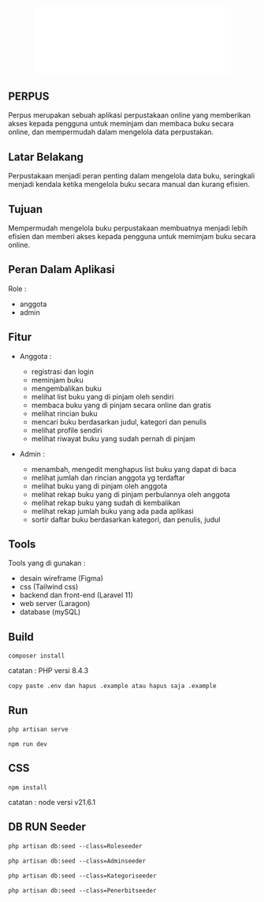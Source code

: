 <p align="center"><img src="public\img\logo.png" width="400" alt="Laravel Logo"></p>

<!-- <p align="center">
<a href="https://github.com/laravel/framework/actions"><img src="https://github.com/laravel/framework/workflows/tests/badge.svg" alt="Build Status"></a>
<a href="https://packagist.org/packages/laravel/framework"><img src="https://img.shields.io/packagist/dt/laravel/framework" alt="Total Downloads"></a>
<a href="https://packagist.org/packages/laravel/framework"><img src="https://img.shields.io/packagist/v/laravel/framework" alt="Latest Stable Version"></a>
<a href="https://packagist.org/packages/laravel/framework"><img src="https://img.shields.io/packagist/l/laravel/framework" alt="License"></a>
</p> -->

## PERPUS

Perpus merupakan sebuah aplikasi perpustakaan online yang memberikan akses kepada pengguna untuk meminjam dan membaca buku secara online, dan mempermudah dalam mengelola data perpustakan.

<!-- - [Simple, fast routing engine](https://laravel.com/docs/routing).
- [Powerful dependency injection container](https://laravel.com/docs/container).
- Multiple back-ends for [session](https://laravel.com/docs/session) and [cache](https://laravel.com/docs/cache) storage.
- Expressive, intuitive [database ORM](https://laravel.com/docs/eloquent).
- Database agnostic [schema migrations](https://laravel.com/docs/migrations).
- [Robust background job processing](https://laravel.com/docs/queues).
- [Real-time event broadcasting](https://laravel.com/docs/broadcasting). -->


## Latar Belakang

Perpustakaan menjadi peran penting dalam mengelola data buku, seringkali menjadi kendala ketika mengelola buku secara manual dan kurang efisien.

## Tujuan 

Mempermudah mengelola buku perpustakaan membuatnya menjadi lebih efisien dan memberi akses kepada pengguna untuk memimjam buku secara online.

## Peran Dalam Aplikasi

Role : 

*	anggota
*	admin

## Fitur 

* Anggota :
    * registrasi dan login
    * meminjam buku
    * mengembalikan buku
    * melihat list buku yang di pinjam oleh sendiri
    * membaca buku yang di pinjam secara online dan gratis
    * melihat rincian buku
    * mencari buku berdasarkan judul, kategori dan penulis
    * melihat profile sendiri
    * melihat riwayat buku yang sudah pernah di pinjam

* Admin :
    * menambah, mengedit menghapus list buku yang dapat di baca
    * melihat jumlah dan rincian anggota yg terdaftar
    * melihat buku yang di pinjam oleh anggota 
    * melihat rekap buku yang di pinjam perbulannya oleh anggota
    * melihat rekap buku yang sudah di kembalikan
    * melihat rekap jumlah buku yang ada pada aplikasi
    * sortir daftar buku berdasarkan kategori, dan penulis, judul

## Tools 

Tools yang di gunakan :
*	desain wireframe (Figma)
*	css (Tailwind css) 
*	backend dan front-end (Laravel 11)
*	web server (Laragon)
*	database (mySQL)

## Build 

```
composer install
```
catatan : PHP versi 8.4.3

```
copy paste .env dan hapus .example atau hapus saja .example
```

## Run  

```
php artisan serve
```

```
npm run dev
```
##  CSS 

```
npm install
```

catatan :
node versi v21.6.1

##  DB RUN Seeder

```
php artisan db:seed --class=Roleseeder
```
```
php artisan db:seed --class=Adminseeder
```
```
php artisan db:seed --class=Kategoriseeder
```
```
php artisan db:seed --class=Penerbitseeder
```



<!-- ## Laravel Sponsors

We would like to extend our thanks to the following sponsors for funding Laravel development. If you are interested in becoming a sponsor, please visit the [Laravel Partners program](https://partners.laravel.com).

### Premium Partners

- **[Vehikl](https://vehikl.com/)**
- **[Tighten Co.](https://tighten.co)**
- **[WebReinvent](https://webreinvent.com/)**
- **[Kirschbaum Development Group](https://kirschbaumdevelopment.com)**
- **[64 Robots](https://64robots.com)**
- **[Curotec](https://www.curotec.com/services/technologies/laravel/)**
- **[Cyber-Duck](https://cyber-duck.co.uk)**
- **[DevSquad](https://devsquad.com/hire-laravel-developers)**
- **[Jump24](https://jump24.co.uk)**
- **[Redberry](https://redberry.international/laravel/)**
- **[Active Logic](https://activelogic.com)**
- **[byte5](https://byte5.de)**
- **[OP.GG](https://op.gg)**

## Contributing

Thank you for considering contributing to the Laravel framework! The contribution guide can be found in the [Laravel documentation](https://laravel.com/docs/contributions).

## Code of Conduct

In order to ensure that the Laravel community is welcoming to all, please review and abide by the [Code of Conduct](https://laravel.com/docs/contributions#code-of-conduct).

## Security Vulnerabilities

If you discover a security vulnerability within Laravel, please send an e-mail to Taylor Otwell via [taylor@laravel.com](mailto:taylor@laravel.com). All security vulnerabilities will be promptly addressed.

## License

The Laravel framework is open-sourced software licensed under the [MIT license](https://opensource.org/licenses/MIT). -->
